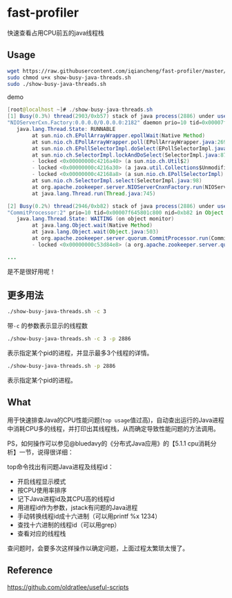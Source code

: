 # fast-profiler
快速查看占用CPU前五的java线程栈

## Usage

```bash
wget https://raw.githubusercontent.com/iqiancheng/fast-profiler/master/show-busy-java-threads.sh
sudo chmod u+x show-busy-java-threads.sh
sudo ./show-busy-java-threads.sh
```
demo

```java
[root@localhost ~]# ./show-busy-java-threads.sh
[1] Busy(0.3%) thread(2903/0xb57) stack of java process(2886) under user(root):
"NIOServerCxn.Factory:0.0.0.0/0.0.0.0:2182" daemon prio=10 tid=0x00007f64b023b000 nid=0xb57 runnable [0x00007f64a4844000]
   java.lang.Thread.State: RUNNABLE
       	at sun.nio.ch.EPollArrayWrapper.epollWait(Native Method)
       	at sun.nio.ch.EPollArrayWrapper.poll(EPollArrayWrapper.java:269)
       	at sun.nio.ch.EPollSelectorImpl.doSelect(EPollSelectorImpl.java:79)
       	at sun.nio.ch.SelectorImpl.lockAndDoSelect(SelectorImpl.java:87)
       	- locked <0x00000000c4216a40> (a sun.nio.ch.Util$2)
       	- locked <0x00000000c4216a30> (a java.util.Collections$UnmodifiableSet)
       	- locked <0x00000000c42168a8> (a sun.nio.ch.EPollSelectorImpl)
       	at sun.nio.ch.SelectorImpl.select(SelectorImpl.java:98)
       	at org.apache.zookeeper.server.NIOServerCnxnFactory.run(NIOServerCnxnFactory.java:178)
       	at java.lang.Thread.run(Thread.java:745)

[2] Busy(0.2%) thread(2946/0xb82) stack of java process(2886) under user(root):
"CommitProcessor:2" prio=10 tid=0x00007f645801c800 nid=0xb82 in Object.wait() [0x00007f649fffe000]
   java.lang.Thread.State: WAITING (on object monitor)
       	at java.lang.Object.wait(Native Method)
       	at java.lang.Object.wait(Object.java:503)
       	at org.apache.zookeeper.server.quorum.CommitProcessor.run(CommitProcessor.java:80)
       	- locked <0x00000000c53d84e8> (a org.apache.zookeeper.server.quorum.CommitProcessor)

...

```
是不是很好用呢！

## 更多用法
```bash
./show-busy-java-threads.sh -c 3
```
带`-c` 的参数表示显示的线程数

```bash
./show-busy-java-threads.sh -c 3 -p 2886
```
表示指定某个pid的进程，并显示最多3个线程的详情。

```bash
./show-busy-java-threads.sh -p 2886
```
表示指定某个pid的进程。

## What
用于快速排查Java的CPU性能问题(`top usage`值过高)，自动查出运行的Java进程中消耗CPU多的线程，并打印出其线程栈，从而确定导致性能问题的方法调用。

PS，如何操作可以参见@bluedavy的《分布式Java应用》的【5.1.1 cpu消耗分析】一节，说得很详细：

top命令找出有问题Java进程及线程id：

- 开启线程显示模式
- 按CPU使用率排序
- 记下Java进程id及其CPU高的线程id
- 用进程id作为参数，jstack有问题的Java进程
- 手动转换线程id成十六进制（可以用printf %x 1234）
- 查找十六进制的线程id（可以用grep）
- 查看对应的线程栈

查问题时，会要多次这样操作以确定问题，上面过程太繁琐太慢了。

## Reference
<https://github.com/oldratlee/useful-scripts>
